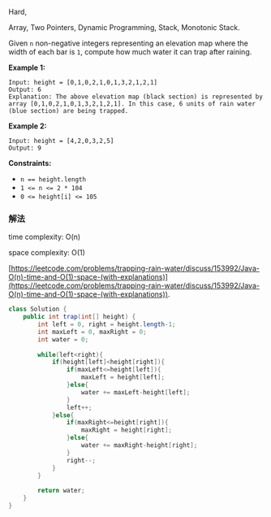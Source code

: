 Hard,

Array, Two Pointers, Dynamic Programming, Stack, Monotonic Stack.

Given `n` non-negative integers representing an elevation map where the width of each bar is `1`, compute how much water it can trap after raining.

**Example 1:**

```
Input: height = [0,1,0,2,1,0,1,3,2,1,2,1]
Output: 6
Explanation: The above elevation map (black section) is represented by array [0,1,0,2,1,0,1,3,2,1,2,1]. In this case, 6 units of rain water (blue section) are being trapped.

```

**Example 2:**

```
Input: height = [4,2,0,3,2,5]
Output: 9

```

**Constraints:**

- `n == height.length`
- `1 <= n <= 2 * 104`
- `0 <= height[i] <= 105`

### 解法

time complexity: O(n)

space complexity: O(1)

[https://leetcode.com/problems/trapping-rain-water/discuss/153992/Java-O(n)-time-and-O(1)-space-(with-explanations)](https://leetcode.com/problems/trapping-rain-water/discuss/153992/Java-O(n)-time-and-O(1)-space-(with-explanations)).

```java
class Solution {
    public int trap(int[] height) {
        int left = 0, right = height.length-1;
        int maxLeft = 0, maxRight = 0;
        int water = 0;
        
        while(left<right){
            if(height[left]<height[right]){
                if(maxLeft<=height[left]){
                    maxLeft = height[left];
                }else{
                    water += maxLeft-height[left];
                }
                left++;
            }else{
                if(maxRight<=height[right]){
                    maxRight = height[right];
                }else{
                    water += maxRight-height[right];
                }
                right--;
            }
        }
        
        return water;
    }
}
```